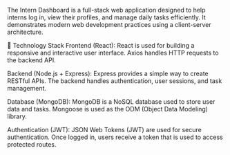 The Intern Dashboard is a full-stack web application designed to help interns log in, view their profiles, and manage daily tasks efficiently. It demonstrates modern web development practices using a client-server architecture.

🔧 Technology Stack
Frontend (React):
React is used for building a responsive and interactive user interface. Axios handles HTTP requests to the backend API.

Backend (Node.js + Express):
Express provides a simple way to create RESTful APIs. The backend handles authentication, user sessions, and task management.

Database (MongoDB):
MongoDB is a NoSQL database used to store user data and tasks. Mongoose is used as the ODM (Object Data Modeling) library.

Authentication (JWT):
JSON Web Tokens (JWT) are used for secure authentication. Once logged in, users receive a token that is used to access protected routes.

